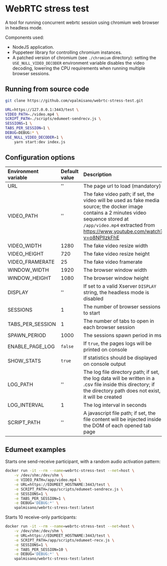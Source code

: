 # WebRTC stress test
A tool for running concurrent webrtc session using chromium web browser in headless mode.

Components used:
- NodeJS application.
- Puppeteer library for controlling chromium instances.
- A patched version of chromium (see `./chromium` directory): setting the 
`USE_NULL_VIDEO_DECODER` environment variable disables the video decoding, 
lowering the CPU requirements when running multiple browser sessions.

## Running from source code

```sh
git clone https://github.com/vpalmisano/webrtc-stress-test.git

URL=https://127.0.0.1:3443/test \
VIDEO_PATH=./video.mp4 \
SCRIPT_PATH=./scripts/edumeet-sendrecv.js \
SESSIONS=1 \
TABS_PER_SESSION=1 \
DEBUG=DEBUG:* \
USE_NULL_VIDEO_DECODER=1 \
    yarn start:dev index.js
```

## Configuration options

| Environment variable | Default value | Description |
| :------------------- | :------------ | :---------- |
| URL                  | ''            | The page url to load (mandatory) |
| VIDEO_PATH           | ''            | The fake video path; if set, the video will be used as fake media source; the docker image contains a 2 minutes video sequence stored at `/app/video.mp4` extracted from https://www.youtube.com/watch?v=o8NPllzkFhE  |
| VIDEO_WIDTH          | 1280          | The fake video resize width |
| VIDEO_HEIGHT         | 720           | The fake video resize height |
| VIDEO_FRAMERATE      | 25            | The fake video framerate |
| WINDOW_WIDTH         | 1920          | The browser window width |
| WINDOW_HEIGHT        | 1080          | The browser window height |
| DISPLAY              | ''            | If set to a valid Xserver `DISPLAY` string, the headless mode is disabled |
| SESSIONS             | 1             | The number of browser sessions to start |
| TABS_PER_SESSION     | 1             | The number of tabs to open in each browser session |
| SPAWN_PERIOD         | 1000          | The sessions spawn period in ms |
| ENABLE_PAGE_LOG      | `false`       | If `true`, the pages logs will be printed on console |
| SHOW_STATS           | `true`        | If statistics should be displayed on console output |
| LOG_PATH             | ''            | The log file directory path; if set, the log data will be written in a .csv file inside this directory; if the directory path does not exist, it will be created |
| LOG_INTERVAL         | 1             | The log interval in seconds |
| SCRIPT_PATH          | ''            | A javascript file path; if set, the file content will be injected inside the DOM of each opened tab page |

## Edumeet examples

Starts one send-receive participant, with a random audio activation pattern:

```sh
docker run -it --rm --name=webrtc-stress-test --net=host \
    -v /dev/shm:/dev/shm \
    -e VIDEO_PATH=/app/video.mp4 \
    -e URL=https://EDUMEET_HOSTNAME:3443/test \
    -e SCRIPT_PATH=/app/scripts/edumeet-sendrecv.js \
    -e SESSIONS=1 \
    -e TABS_PER_SESSION=1 \
    -e DEBUG='DEBUG:*' \
    vpalmisano/webrtc-stress-test:latest
```

Starts 10 receive-only participants:

```sh
docker run -it --rm --name=webrtc-stress-test --net=host \
    -v /dev/shm:/dev/shm \
    -e URL=https://EDUMEET_HOSTNAME:3443/test \
    -e SCRIPT_PATH=/app/scripts/edumeet-recv.js \
    -e SESSIONS=1 \
    -e TABS_PER_SESSION=10 \
    -e DEBUG='DEBUG:*' \
    vpalmisano/webrtc-stress-test:latest
```
